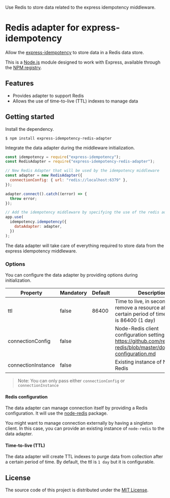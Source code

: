 Use Redis to store data related to the express idempotency middleware.

# Redis adapter for express-idempotency

Allow the [express-idempotency](https://github.com/VilledeMontreal/express-idempotency) to store data in a Redis data store.

This is a [Node.js](https://nodejs.org/) module designed to work with Express, available through the [NPM registry](https://www.npmjs.com/).

## Features

- Provides adapter to support Redis
- Allows the use of time-to-live (TTL) indexes to manage data

## Getting started

Install the dependency.

```
$ npm install express-idempotency-redis-adapter
```

Integrate the data adapter during the middleware initialization.

```javascript
const idempotency = require("express-idempotency");
const RedisAdapter = require("express-idempotency-redis-adapter");

// New Redis Adapter that will be used by the idempotency middleware
const adapter = new RedisAdapter({
  connectionConfig: { url: "redis://localhost:6379" },
});

adapter.connect().catch((error) => {
  throw error;
});

// Add the idempotency middleware by specifying the use of the redis adapter
app.use(
  idempotency.idempotency({
    dataAdapter: adapter,
  })
);
```

The data adapter will take care of everything required to store data from the express idempotency middleware.

### Options

You can configure the data adapter by providing options during initialization.

| Property           | Mandatory | Default | Description                                                                                                                 |
| ------------------ | --------- | ------- | --------------------------------------------------------------------------------------------------------------------------- |
| ttl                | false     | 86400   | Time to live, in seconds. It will remove a resource after a certain period of time. Default is 86400 (1 day)                |
| connectionConfig   | false     |         | Node-Redis client configuration settings. See: https://github.com/redis/node-redis/blob/master/docs/client-configuration.md |
| connectionInstance | false     |         | Existing instance of Node-Redis                                                                                             |

> Note: You can only pass either `connectionConfig` or `connectionInstance`

#### Redis configuration

The data adapter can manage connection itself by providing a Redis configuration. It will use the [node-redis](https://github.com/redis/node-redis) package.

You might want to manage connection externally by having a singleton client. In this case, you can provide an existing instance of `node-redis` to the data adapter.

#### Time-to-live (TTL)

The data adapter will create TTL indexes to purge data from collection after a certain period of time. By default, the ttl is `1 day` but it is configurable.

## License

The source code of this project is distributed under the [MIT License](LICENSE).
